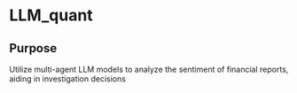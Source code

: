 # LLM_quant
## Purpose
Utilize multi-agent LLM models to analyze the sentiment of financial reports, aiding in investigation decisions
